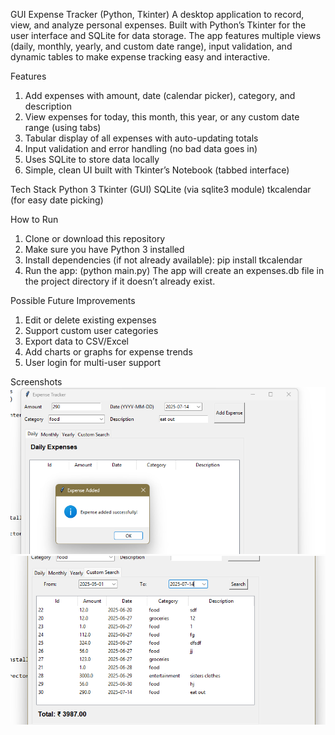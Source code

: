 GUI Expense Tracker (Python, Tkinter)
A desktop application to record, view, and analyze personal expenses. Built with Python’s Tkinter for the user interface and SQLite for data storage. The app features multiple views (daily, monthly, yearly, and custom date range), input validation, and dynamic tables to make expense tracking easy and interactive.

Features

1. Add expenses with amount, date (calendar picker), category, and description
2. View expenses for today, this month, this year, or any custom date range (using tabs)
3. Tabular display of all expenses with auto-updating totals
4. Input validation and error handling (no bad data goes in)
5. Uses SQLite to store data locally
6. Simple, clean UI built with Tkinter’s Notebook (tabbed interface)

Tech Stack
Python 3
Tkinter (GUI)
SQLite (via sqlite3 module)
tkcalendar (for easy date picking)

How to Run

1. Clone or download this repository
2. Make sure you have Python 3 installed
3. Install dependencies (if not already available): pip install tkcalendar
4. Run the app: (python main.py)
   The app will create an expenses.db file in the project directory if it doesn’t already exist.

Possible Future Improvements

1. Edit or delete existing expenses
2. Support custom user categories
3. Export data to CSV/Excel
4. Add charts or graphs for expense trends
5. User login for multi-user support

Screenshots
![demo expense tracker with GUI](image.png)
![demo 2 expense tracker with GUI](image-2.png)
